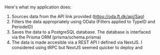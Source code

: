 Here's what my application does:
1. Sources data from the API link provided (https://oda.ft.dk/api/Sag)
2. Filters the data appropriately using OData (Filters applied to TypeID and PeriodeID)
3. Saves the data to a PostgreSQL database. The database is interfaced via the Prisma ORM (prisma/schema.prisma)
4. The data is made accesible via a REST API I defined via NextJS. I considered using tRPC but NextJS seemed quicker to deploy and 